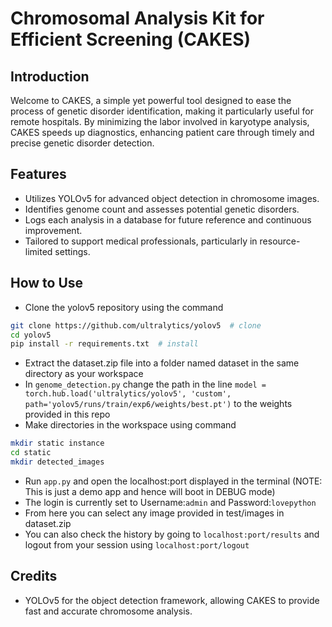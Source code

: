 # Chromosomal Analysis Kit for Efficient Screening (CAKES)

## Introduction
Welcome to CAKES, a simple yet powerful tool designed to ease the process of genetic disorder identification, making it particularly useful for remote hospitals. By minimizing the labor involved in karyotype analysis, CAKES speeds up diagnostics, enhancing patient care through timely and precise genetic disorder detection.

## Features
- Utilizes YOLOv5 for advanced object detection in chromosome images.
- Identifies genome count and assesses potential genetic disorders.
- Logs each analysis in a database for future reference and continuous improvement.
- Tailored to support medical professionals, particularly in resource-limited settings.

## How to Use
- Clone the yolov5 repository using the command
```bash
git clone https://github.com/ultralytics/yolov5  # clone
cd yolov5
pip install -r requirements.txt  # install
```
- Extract the dataset.zip file into a folder named dataset in the same directory as your workspace
- In ```genome_detection.py``` change the path in the line ```model = torch.hub.load('ultralytics/yolov5', 'custom', path='yolov5/runs/train/exp6/weights/best.pt')``` to the weights provided in this repo
- Make directories in the workspace using command
```bash
mkdir static instance
cd static
mkdir detected_images
```
- Run ```app.py``` and open the localhost:port displayed in the terminal (NOTE: This is just a demo app and hence will boot in DEBUG mode)
- The login is currently set to Username:```admin``` and Password:```lovepython```
- From here you can select any image provided in test/images in dataset.zip
- You can also check the history by going to ```localhost:port/results``` and logout from your session using ```localhost:port/logout```


## Credits
- YOLOv5 for the object detection framework, allowing CAKES to provide fast and accurate chromosome analysis.
